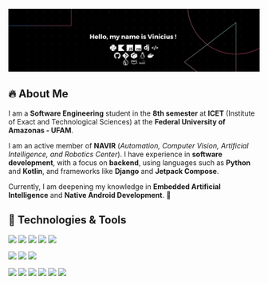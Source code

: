 ![Hello, my name is Vinicius!](assets\top.png)

## 🔥 About Me  
I am a **Software Engineering** student in the **8th semester** at **ICET** (Institute of Exact and Technological Sciences) at the **Federal University of Amazonas - UFAM**.

I am an active member of **NAVIR** (*Automation, Computer Vision, Artificial Intelligence, and Robotics Center*). I have experience in **software development**, with a focus on **backend**, using languages such as **Python** and **Kotlin**, and frameworks like **Django** and **Jetpack Compose**.

Currently, I am deepening my knowledge in **Embedded Artificial Intelligence** and **Native Android Development**. 🚀

## 🔧 Technologies & Tools
<!--tech -->
![](https://img.shields.io/badge/Code-Python-informational?style=flat&logo=python&logoColor=white&color=2bbc8a)
![](https://img.shields.io/badge/Code-Kotlin-informational?style=flat&logo=kotlin&logoColor=white&color=2bbc8a)
![](https://img.shields.io/badge/Code-JavaScript-informational?style=flat&logo=javascript&logoColor=white&color=2bbc8a)
![](https://img.shields.io/badge/Code-Css-informational?style=flat&logo=css&logoColor=white&color=2bbc8a)
![](https://img.shields.io/badge/Code-Html-informational?style=flat&logo=html5&logoColor=white&color=2bbc8a)

<!--framework -->
![](https://img.shields.io/badge/Framework-Django-informational?style=flat&logo=django&logoColor=white&color=2bbc8a)
![](https://img.shields.io/badge/Framework-Jetpack_Compose-informational?style=flat&logo=JetpackCompose&logoColor=white&color=2bbc8a)
![](https://img.shields.io/badge/Framework-Fastapi-informational?style=flat&logo=fastapi&logoColor=white&color=2bbc8a)

<!--tools -->
![](https://img.shields.io/badge/OS-Linux-informational?style=flat&logo=linux&logoColor=white&color=2bbc8a)
![](https://img.shields.io/badge/Editor-IntelliJ_IDEA-informational?style=flat&logo=intellij-idea&logoColor=white&color=2bbc8a)
![](https://img.shields.io/badge/Tools-Firebase-informational?style=flat&logo=firebase&logoColor=white&color=2bbc8a)
![](https://img.shields.io/badge/Tools-PostgreSQL-informational?style=flat&logo=postgresql&logoColor=white&color=2bbc8a)
![](https://img.shields.io/badge/Tools-Mysql-informational?style=flat&logo=mysql&logoColor=white&color=2bbc8a)
![](https://img.shields.io/badge/Tools-Docker-informational?style=flat&logo=docker&logoColor=white&color=2bbc8a)


